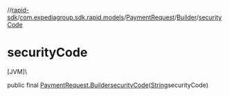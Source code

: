 //[rapid-sdk](../../../../index.md)/[com.expediagroup.sdk.rapid.models](../../index.md)/[PaymentRequest](../index.md)/[Builder](index.md)/[securityCode](security-code.md)

# securityCode

[JVM]\

public final [PaymentRequest.Builder](index.md)[securityCode](security-code.md)([String](https://docs.oracle.com/javase/8/docs/api/java/lang/String.html)securityCode)
